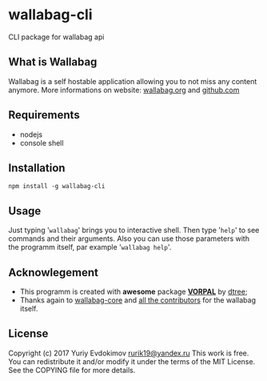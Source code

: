 # wallabag-cli

CLI package for wallabag api

## What is Wallabag

Wallabag is a self hostable application allowing you to not miss any content anymore.
More informations on website: [wallabag.org](https://wallabag.org) and [github.com](https://github.com/wallabag/wallabag)

## Requirements

- nodejs
- console shell

## Installation

```npm install -g wallabag-cli```

## Usage

Just typing '`wallabag`' brings you to interactive shell. Then type '`help`' to see commands and their arguments. Also you can use those parameters with the programm itself, par example '`wallabag help`'.

## Acknowlegement

- This programm is created with **awesome** package [**VORPAL**](http://vorpal.js.org)  by [dtree](https://github.com/dthree);
- Thanks again to [wallabag-core](https://github.com/orgs/wallabag/teams/core) and [all the contributors](https://github.com/orgs/wallabag/teams/contributors) for the wallabag itself.

## License

Copyright (c) 2017 Yuriy Evdokimov <rurik19@yandex.ru>
This work is free. You can redistribute it and/or modify it under the
terms of the MIT License. See the COPYING file for more details.